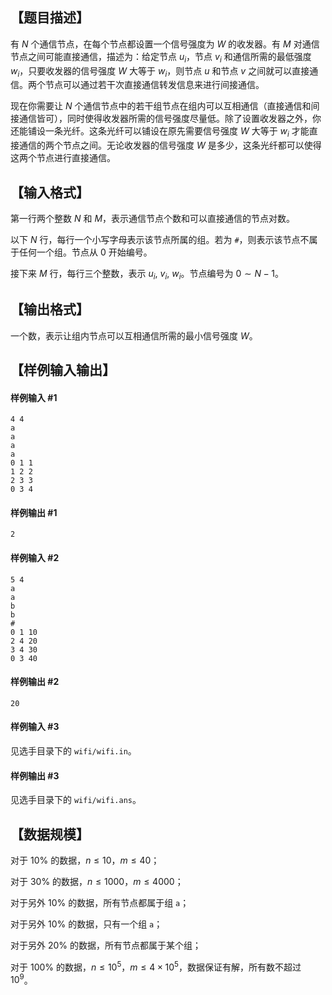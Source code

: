 ## 【题目描述】

有 $N$ 个通信节点，在每个节点都设置一个信号强度为 $W$ 的收发器。有 $M$ 对通信节点之间可能直接通信，描述为：给定节点 $u_i$，节点 $v_i$ 和通信所需的最低强度 $w_i$，只要收发器的信号强度 $W$ 大等于 $w_i$，则节点 $u$ 和节点 $v$ 之间就可以直接通信。两个节点可以通过若干次直接通信转发信息来进行间接通信。

现在你需要让 $N$ 个通信节点中的若干组节点在组内可以互相通信（直接通信和间接通信皆可），同时使得收发器所需的信号强度尽量低。除了设置收发器之外，你还能铺设一条光纤。这条光纤可以铺设在原先需要信号强度 $W$ 大等于 $w_i$ 才能直接通信的两个节点之间。无论收发器的信号强度 $W$ 是多少，这条光纤都可以使得这两个节点进行直接通信。

## 【输入格式】

第一行两个整数 $N$ 和 $M$，表示通信节点个数和可以直接通信的节点对数。

以下 $N$ 行，每行一个小写字母表示该节点所属的组。若为 `#`，则表示该节点不属于任何一个组。节点从 $0$ 开始编号。

接下来 $M$ 行，每行三个整数，表示 $u_i,\ v_i,\ w_i$。节点编号为 $0\sim N-1$。

## 【输出格式】

一个数，表示让组内节点可以互相通信所需的最小信号强度 $W$。

## 【样例输入输出】

#### 样例输入 #1

```
4 4
a
a
a
a
0 1 1
1 2 2
2 3 3
0 3 4
```

#### 样例输出 #1

```
2
```

#### 样例输入 #2

```
5 4
a
a
b
b
#
0 1 10
2 4 20
3 4 30
0 3 40
```

#### 样例输出 #2

```
20
```

#### 样例输入 #3

见选手目录下的 `wifi/wifi.in`。

#### 样例输出 #3

见选手目录下的 `wifi/wifi.ans`。

## 【数据规模】

对于 $10\%$ 的数据，$n\leq 10$，$m\leq 40$；

对于 $30\%$ 的数据，$n\leq 1000$，$m\leq 4000$；

对于另外 $10\%$ 的数据，所有节点都属于组 `a`；

对于另外 $10\%$ 的数据，只有一个组 `a`；

对于另外 $20\%$ 的数据，所有节点都属于某个组；

对于 $100\%$ 的数据，$n\leq 10^5$，$m\leq 4\times 10^5$，数据保证有解，所有数不超过 $10^9$。
